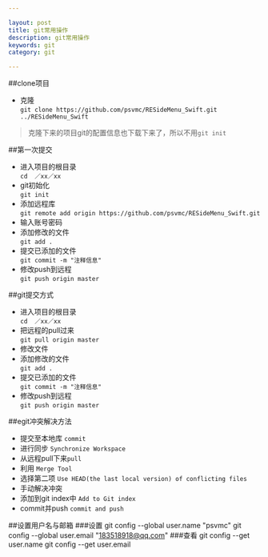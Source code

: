 ```yaml
---

layout: post
title: git常用操作
description: git常用操作
keywords: git
category: git

---
```

##clone项目
+ 克隆   
`git clone https://github.com/psvmc/RESideMenu_Swift.git ../RESideMenu_Swift`

> 克隆下来的项目git的配置信息也下载下来了，所以不用`git init`



##第一次提交  
+ 进入项目的根目录  
`cd  ／xx／xx`
+ git初始化  
`git init`
+ 添加远程库  
`git remote add origin https://github.com/psvmc/RESideMenu_Swift.git`
+ 输入账号密码
+ 添加修改的文件   
`git add .`
+ 提交已添加的文件   
`git commit -m "注释信息"`
+ 修改push到远程   
`git push origin master`

##git提交方式
+ 进入项目的根目录   
`cd  ／xx／xx`
+ 把远程的pull过来  
`git pull origin master`
+ 修改文件  
+ 添加修改的文件  
`git add .`
+ 提交已添加的文件  
`git commit -m "注释信息"`
+ 修改push到远程  
`git push origin master`


##egit冲突解决方法
+ 提交至本地库  `commit`
+ 进行同步  `Synchronize Workspace`
+ 从远程pull下来`pull`
+ 利用  `Merge Tool` 
+ 选择第二项  `Use HEAD(the last local version) of conflicting files`
+ 手动解决冲突
+ 添加到git index中 `Add to Git index`
+ commit并push `commit and push`

##设置用户名与邮箱
###设置
	git config --global user.name "psvmc"
	git config --global user.email "183518918@qq.com"
###查看
	git config --get user.name
	git config --get user.email








